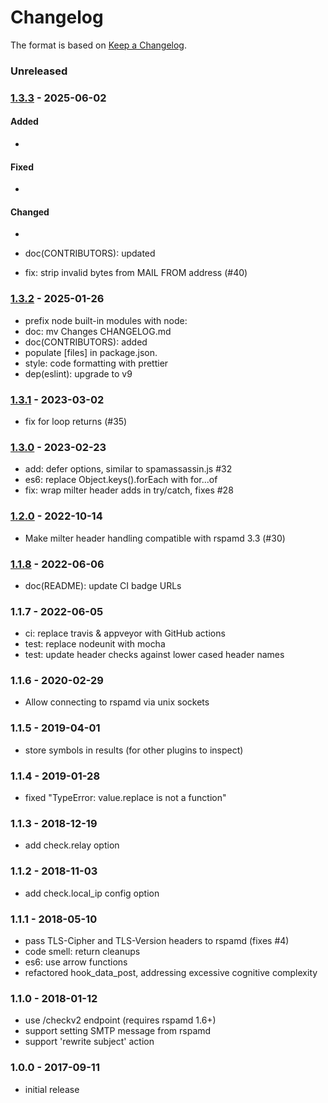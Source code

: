 # Changelog

The format is based on [Keep a Changelog](https://keepachangelog.com/).

### Unreleased

### [1.3.3] - 2025-06-02

#### Added

- 

#### Fixed

- 

#### Changed

- 
- doc(CONTRIBUTORS): updated

- fix: strip invalid bytes from MAIL FROM address (#40)


### [1.3.2] - 2025-01-26

- prefix node built-in modules with node:
- doc: mv Changes CHANGELOG.md
- doc(CONTRIBUTORS): added
- populate [files] in package.json.
- style: code formatting with prettier
- dep(eslint): upgrade to v9

### [1.3.1] - 2023-03-02

- fix for loop returns (#35)

### [1.3.0] - 2023-02-23

- add: defer options, similar to spamassassin.js #32
- es6: replace Object.keys().forEach with for...of
- fix: wrap milter header adds in try/catch, fixes #28

### [1.2.0] - 2022-10-14

- Make milter header handling compatible with rspamd 3.3 (#30)

### [1.1.8] - 2022-06-06

- doc(README): update CI badge URLs

### 1.1.7 - 2022-06-05

- ci: replace travis & appveyor with GitHub actions
- test: replace nodeunit with mocha
- test: update header checks against lower cased header names

### 1.1.6 - 2020-02-29

- Allow connecting to rspamd via unix sockets

### 1.1.5 - 2019-04-01

- store symbols in results (for other plugins to inspect)

### 1.1.4 - 2019-01-28

- fixed "TypeError: value.replace is not a function"

### 1.1.3 - 2018-12-19

- add check.relay option

### 1.1.2 - 2018-11-03

- add check.local_ip config option

### 1.1.1 - 2018-05-10

- pass TLS-Cipher and TLS-Version headers to rspamd (fixes #4)
- code smell: return cleanups
- es6: use arrow functions
- refactored hook_data_post, addressing excessive cognitive complexity

### 1.1.0 - 2018-01-12

- use /checkv2 endpoint (requires rspamd 1.6+)
- support setting SMTP message from rspamd
- support 'rewrite subject' action

### 1.0.0 - 2017-09-11

- initial release

[1.1.8]: https://github.com/haraka/haraka-plugin-rspamd/releases/tag/1.1.8
[1.1.9]: https://github.com/haraka/haraka-plugin-rspamd/releases/tag/1.1.9
[1.2.0]: https://github.com/haraka/haraka-plugin-rspamd/releases/tag/1.2.0
[1.3.0]: https://github.com/haraka/haraka-plugin-rspamd/releases/tag/1.3.0
[1.3.1]: https://github.com/haraka/haraka-plugin-rspamd/releases/tag/1.3.1
[1.3.2]: https://github.com/haraka/haraka-plugin-rspamd/releases/tag/v1.3.2
[1.1.6]: https://github.com/haraka/haraka-plugin-rspamd/releases/tag/v1.1.6
[1.3.3]: https://github.com/haraka/haraka-plugin-rspamd/releases/tag/v1.3.3
